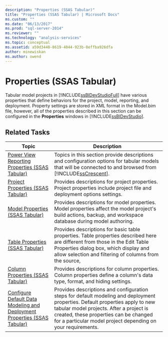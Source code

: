 ```yaml
---
description: "Properties (SSAS Tabular)"
title: "Properties (SSAS Tabular) | Microsoft Docs"
ms.custom: ""
ms.date: "06/13/2017"
ms.prod: "sql-server-2014"
ms.reviewer: ""
ms.technology: "analysis-services"
ms.topic: conceptual
ms.assetid: a59d3448-8619-4044-923b-8effba926dfa
author: minewiskan
ms.author: owend
---
```

# Properties (SSAS Tabular)
  Tabular model projects in [!INCLUDE[ssBIDevStudioFull](../../includes/ssbidevstudiofull-md.md)] have various properties that define behaviors for the project, model, reporting, and deployment. Property settings are stored in XML format in the Model.bim file, however, all of the properties described in this section can be configured in the **Properties** windows in [!INCLUDE[ssBIDevStudio](../../includes/ssbidevstudio-md.md)].  
  
## Related Tasks  
  
|Topic|Description|  
|-----------|-----------------|  
|[Power View Reporting Properties &#40;SSAS Tabular&#41;](power-view-reporting-properties-ssas-tabular.md)|Topics in this section provide descriptions and configuration options for tabular models that will be connected to and browsed from [!INCLUDE[ssCrescent](../../includes/sscrescent-md.md)].|  
|[Project Properties &#40;SSAS Tabular&#41;](project-properties-ssas-tabular.md)|Provides descriptions for project properties. Project properties include project file and deployment options settings.|  
|[Model Properties &#40;SSAS Tabular&#41;](model-properties-ssas-tabular.md)|Provides descriptions for model properties. Model properties affect the model project's build actions, backup, and workspace database during model authoring.|  
|[Table Properties &#40;SSAS Tabular&#41;](table-properties-ssas-tabular.md)|Provides descriptions for basic table properties. Table properties described here are different from those in the Edit Table Properties dialog box, which display and allow selection and filtering of columns from the source,|  
|[Column Properties &#40;SSAS Tabular&#41;](column-properties-ssas-tabular.md)|Provides descriptions for column properties. Column properties define a column's data type, format, and hiding settings.|  
|[Configure Default Data Modeling and Deployment Properties &#40;SSAS Tabular&#41;](configure-default-data-modeling-and-deployment-properties-ssas-tabular.md)|Provides descriptions and configuration steps for default modeling and deployment properties. Default properties apply to new tabular model projects. After a project is created, these properties can be changed for a particular model project depending on your requirements.|  
  
  
